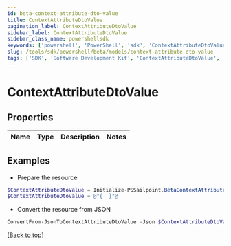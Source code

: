 ```yaml
---
id: beta-context-attribute-dto-value
title: ContextAttributeDtoValue
pagination_label: ContextAttributeDtoValue
sidebar_label: ContextAttributeDtoValue
sidebar_class_name: powershellsdk
keywords: ['powershell', 'PowerShell', 'sdk', 'ContextAttributeDtoValue', 'BetaContextAttributeDtoValue'] 
slug: /tools/sdk/powershell/beta/models/context-attribute-dto-value
tags: ['SDK', 'Software Development Kit', 'ContextAttributeDtoValue', 'BetaContextAttributeDtoValue']
---
```



# ContextAttributeDtoValue

## Properties

Name | Type | Description | Notes
------------ | ------------- | ------------- | -------------

## Examples

- Prepare the resource
```powershell
$ContextAttributeDtoValue = Initialize-PSSailpoint.BetaContextAttributeDtoValue 
$ContextAttributeDtoValue = @"{  }"@
```

- Convert the resource from JSON
```powershell
ConvertFrom-JsonToContextAttributeDtoValue -Json $ContextAttributeDtoValue
```


[[Back to top]](#) 

